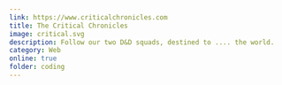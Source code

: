 ```yaml
---
link: https://www.criticalchronicles.com
title: The Critical Chronicles
image: critical.svg
description: Follow our two D&D squads, destined to .... the world.
category: Web
online: true
folder: coding
---
```

